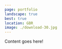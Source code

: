 ```yaml
---
page: portfolio
landscape: true
best: true
location: GBR
image: ./download-30.jpg
---
```

Content goes here!
